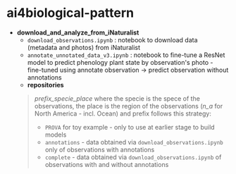 # ai4biological-pattern

- **download_and_analyze_from_iNaturalist**
    - `download_observations.ipynb` : notebook to download data (metadata and photos) from iNaturalist
    - `annotate_unnotated_data_v3.ipynb` : notebook to fine-tune a ResNet model to predict phenology plant state by observation's photo - fine-tuned using annotate observation -> predict observation without annotations
    - **repositories**
    > *prefix_specie_place* where the specie is the spece of the observations, the place is the region of the observations (*n_a* for North America - incl. Ocean) and prefix follows this strategy:
    >    - `PROVA` for toy example - only to use at earlier stage to build models
    >    - `annotations` - data obtained via `download_observations.ipynb` only of observations with annotations
    >    - `complete` - data obtained via `download_observations.ipynb` of observations with and without annotations